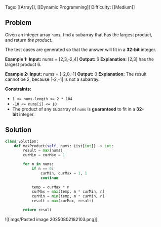 Tags: [[Array]], [[Dynamic Programming]]
Difficulty: [[Medium]]
## Problem
Given an integer array `nums`, find a subarray that has the largest product, and return _the product_.

The test cases are generated so that the answer will fit in a **32-bit** integer.

**Example 1:**
**Input:** nums = [2,3,-2,4]
**Output:** 6
**Explanation:** [2,3] has the largest product 6.

**Example 2:**
**Input:** nums = [-2,0,-1]
**Output:** 0
**Explanation:** The result cannot be 2, because [-2,-1] is not a subarray.

**Constraints:**
- `1 <= nums.length <= 2 * 104`
- `-10 <= nums[i] <= 10`
- The product of any subarray of `nums` is **guaranteed** to fit in a **32-bit** integer.

## Solution

```python
class Solution:
    def maxProduct(self, nums: List[int]) -> int:
        result = max(nums)
        curMin = curMax = 1

        for n in nums:
            if n == 0:
                curMin, curMax = 1, 1
                continue
            
            temp = curMax * n
            curMax = max(temp, n * curMin, n)
            curMin = min(temp, n * curMin, n)
            result = max(curMax, result)

        return result
```

![[imgs/Pasted image 20250802182103.png]]